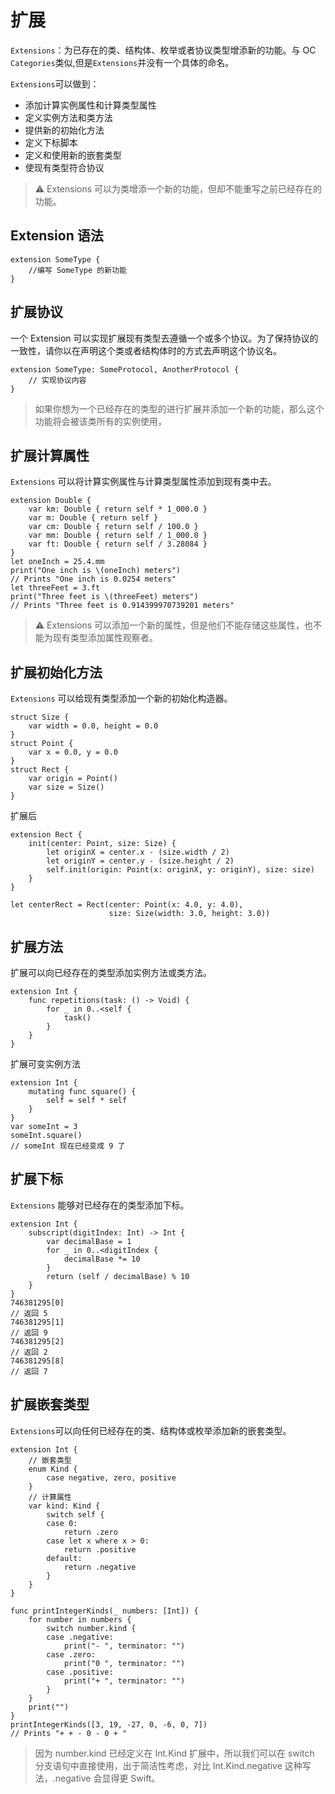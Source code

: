 # 扩展

`Extensions`：为已存在的类、结构体、枚举或者协议类型增添新的功能。与 OC `Categories`类似,但是`Extensions`并没有一个具体的命名。

`Extensions`可以做到：

- 添加计算实例属性和计算类型属性
- 定义实例方法和类方法
- 提供新的初始化方法
- 定义下标脚本
- 定义和使用新的嵌套类型
- 使现有类型符合协议

> ⚠️ Extensions 可以为类增添一个新的功能，但却不能重写之前已经存在的功能。

## Extension 语法

```
extension SomeType {
    //编写 SomeType 的新功能
}
```

## 扩展协议

一个 Extension 可以实现扩展现有类型去遵循一个或多个协议。为了保持协议的一致性，请你以在声明这个类或者结构体时的方式去声明这个协议名。

```
extension SomeType: SomeProtocol, AnotherProtocol {
    // 实现协议内容
}
```

> 如果你想为一个已经存在的类型的进行扩展并添加一个新的功能，那么这个功能将会被该类所有的实例使用，

## 扩展计算属性

`Extensions` 可以将计算实例属性与计算类型属性添加到现有类中去。

```
extension Double {
    var km: Double { return self * 1_000.0 }
    var m: Double { return self }
    var cm: Double { return self / 100.0 }
    var mm: Double { return self / 1_000.0 }
    var ft: Double { return self / 3.28084 }
}
let oneInch = 25.4.mm
print("One inch is \(oneInch) meters")
// Prints "One inch is 0.0254 meters"
let threeFeet = 3.ft
print("Three feet is \(threeFeet) meters")
// Prints "Three feet is 0.914399970739201 meters"
```

> ⚠️ Extensions 可以添加一个新的属性，但是他们不能存储这些属性，也不能为现有类型添加属性观察者。

## 扩展初始化方法

`Extensions` 可以给现有类型添加一个新的初始化构造器。

```
struct Size {
    var width = 0.0, height = 0.0
}
struct Point {
    var x = 0.0, y = 0.0
}
struct Rect {
    var origin = Point()
    var size = Size()
}
```

扩展后

```
extension Rect {
    init(center: Point, size: Size) {
        let originX = center.x - (size.width / 2)
        let originY = center.y - (size.height / 2)
        self.init(origin: Point(x: originX, y: originY), size: size)
    }
}
```

```
let centerRect = Rect(center: Point(x: 4.0, y: 4.0),
                      size: Size(width: 3.0, height: 3.0))
```

## 扩展方法

扩展可以向已经存在的类型添加实例方法或类方法。

```
extension Int {
    func repetitions(task: () -> Void) {
        for _ in 0..<self {
            task()
        }
    }
}
```

扩展可变实例方法

```
extension Int {
    mutating func square() {
        self = self * self
    }
}
var someInt = 3
someInt.square()
// someInt 现在已经变成 9 了
```

## 扩展下标

`Extensions` 能够对已经存在的类型添加下标。

```
extension Int {
    subscript(digitIndex: Int) -> Int {
        var decimalBase = 1
        for _ in 0..<digitIndex {
            decimalBase *= 10
        }
        return (self / decimalBase) % 10
    }
}
746381295[0]
// 返回 5
746381295[1]
// 返回 9
746381295[2]
// 返回 2
746381295[8]
// 返回 7
```

## 扩展嵌套类型

`Extensions`可以向任何已经存在的类、结构体或枚举添加新的嵌套类型。

```
extension Int {
    // 嵌套类型
    enum Kind {
        case negative, zero, positive
    }
    // 计算属性
    var kind: Kind {
        switch self {
        case 0:
            return .zero
        case let x where x > 0:
            return .positive
        default:
            return .negative
        }
    }
}
```

```
func printIntegerKinds(_ numbers: [Int]) {
    for number in numbers {
        switch number.kind {
        case .negative:
            print("- ", terminator: "")
        case .zero:
            print("0 ", terminator: "")
        case .positive:
            print("+ ", terminator: "")
        }
    }
    print("")
}
printIntegerKinds([3, 19, -27, 0, -6, 0, 7])
// Prints "+ + - 0 - 0 + "
```

> 因为 number.kind 已经定义在 Int.Kind 扩展中，所以我们可以在 switch 分支语句中直接使用，出于简洁性考虑，对比 Int.Kind.negative 这种写法，.negative 会显得更 Swift。
